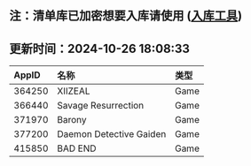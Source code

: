 ## 注：清单库已加密想要入库请使用 ([入库工具](https://github.com/BlankTMing/ManifestAutoUpdate/releases))

## 更新时间：2024-10-26 18:08:33
| AppID | 名称 | 类型  |
| :-------------------- | :----------------------------- | :----------- |
| 364250 | XIIZEAL| Game |
| 366440 | Savage Resurrection| Game |
| 371970 | Barony| Game |
| 377200 | Daemon Detective Gaiden| Game |
| 415850 | BAD END| Game |
